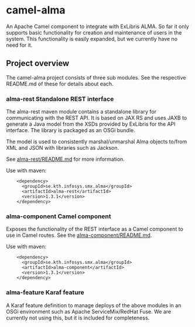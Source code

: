 # camel-alma

An Apache Camel component to integrate with ExLibris ALMA. So far it only
supports basic functionality for creation and maintenance of users in the
system. This functionality is easily expanded, but we currently have no need
for it.

## Project overview

The camel-alma project consists of three sub modules. See the respective
README.md of these for details about each.

### alma-rest Standalone REST interface

The alma-rest maven module contains a standalone library for communicating 
with the REST API. It is based on JAX RS and uses JAXB to generate a Java
model from the XSDs provided by ExLibris for the API interface. The library
is packaged as an OSGi bundle.

The model is used to consistently marshal/unmarshal Alma objects to/from
XML and JSON with libraries such as Jackson.

See [alma-rest/README.md](alma-rest/README.md) for more information.

Use with maven:
```
    <dependency>
      <groupId>se.kth.infosys.smx.alma</groupId>
      <artifactId>alma-rest</artifactId>
      <version>1.3.1</version>
    </dependency>
```

### alma-component Camel component

Exposes the functionality of the REST interface as a Camel component to 
use in Camel routes. See the [alma-component/README.md](alma-component/README.md).

Use with maven:
```
    <dependency>
      <groupId>se.kth.infosys.smx.alma</groupId>
      <artifactId>alma-component</artifactId>
      <version>1.3.1</version>
    </dependency>
```

### alma-feature Karaf feature

A Karaf feature definition to manage deploys of the above modules in an OSGi
environment such as Apache ServiceMix/RedHat Fuse. We are currently not using
this, but it is included for completeness.
